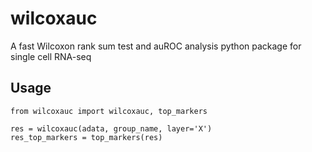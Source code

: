 # wilcoxauc
A fast Wilcoxon rank sum test and auROC analysis python package for single cell RNA-seq

## Usage
```
from wilcoxauc import wilcoxauc, top_markers

res = wilcoxauc(adata, group_name, layer='X')
res_top_markers = top_markers(res)

```
